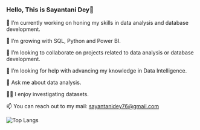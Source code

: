 ### Hello, This is Sayantani Dey👋

<!--
**sayantani-dey/sayantani-dey** is a ✨ _special_ ✨ repository because its `README.md` (this file) appears on your GitHub profile.

Here are some ideas to get you started:

- 🔭 I’m currently working on ...
- 🌱 I’m currently learning ...
- 👯 I’m looking to collaborate on ...
- 🤔 I’m looking for help with ...
- 💬 Ask me about ...
- 📫 How to reach me: ...
- 😄 Pronouns: ...
- ⚡ Fun fact: ...
-->
🔭 I’m currently working on honing my skills in data analysis and database development.

🌱 I’m growing with SQL, Python and Power BI.

👯 I’m looking to collaborate on projects related to data analysis or database development.

🤔 I’m looking for help with advancing my knowledge in Data Intelligence.

💬 Ask me about data analysis.

🕵️‍♀️ I enjoy investigating datasets.

📫 You can reach out to my mail: sayantanidey76@gmail.com

![Top Langs](https://github-readme-stats.vercel.app/api/top-langs/?username=sayantani-dey&layout=compact)



